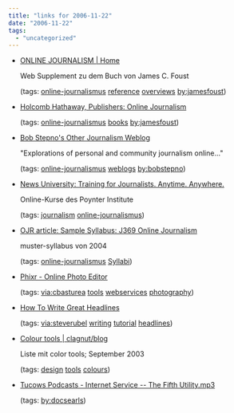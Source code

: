 ```yaml
---
title: "links for 2006-11-22"
date: "2006-11-22"
tags: 
  - "uncategorized"
---
```


- [ONLINE JOURNALISM | Home](http://olj.hh-pub.com/index.php)
    
    Web Supplement zu dem Buch von James C. Foust
    
    (tags: [online-journalismus](http://del.icio.us/heinzwittenbrink/online-journalismus) [reference](http://del.icio.us/heinzwittenbrink/reference) [overviews](http://del.icio.us/heinzwittenbrink/overviews) [by:jamesfoust](http://del.icio.us/heinzwittenbrink/by:jamesfoust))
    
- [Holcomb Hathaway, Publishers: Online Journalism](http://hh-pub.com/book.php3?book=HH1567)
    
    (tags: [online-journalismus](http://del.icio.us/heinzwittenbrink/online-journalismus) [books](http://del.icio.us/heinzwittenbrink/books) [by:jamesfoust](http://del.icio.us/heinzwittenbrink/by:jamesfoust))
    
- [Bob Stepno's Other Journalism Weblog](http://radio.weblogs.com/0106327/)
    
    "Explorations of personal and community journalism online..."
    
    (tags: [online-journalismus](http://del.icio.us/heinzwittenbrink/online-journalismus) [weblogs](http://del.icio.us/heinzwittenbrink/weblogs) [by:bobstepno](http://del.icio.us/heinzwittenbrink/by:bobstepno))
    
- [News University: Training for Journalists. Anytime. Anywhere.](http://www.newsu.org/)
    
    Online-Kurse des Poynter Institute
    
    (tags: [journalism](http://del.icio.us/heinzwittenbrink/journalism) [online-journalismus](http://del.icio.us/heinzwittenbrink/online-journalismus))
    
- [OJR article: Sample Syllabus: J369 Online Journalism](http://www.ojr.org/ojr/education/1081488814.php)
    
    muster-syllabus von 2004
    
    (tags: [online-journalismus](http://del.icio.us/heinzwittenbrink/online-journalismus) [Syllabi](http://del.icio.us/heinzwittenbrink/Syllabi))
    
- [Phixr - Online Photo Editor](http://www.phixr.com/)
    
    (tags: [via:cbasturea](http://del.icio.us/heinzwittenbrink/via:cbasturea) [tools](http://del.icio.us/heinzwittenbrink/tools) [webservices](http://del.icio.us/heinzwittenbrink/webservices) [photography](http://del.icio.us/heinzwittenbrink/photography))
    
- [How To Write Great Headlines](http://www.modernlifeisrubbish.co.uk/article/how-to-write-great-headlines)
    
    (tags: [via:steverubel](http://del.icio.us/heinzwittenbrink/via:steverubel) [writing](http://del.icio.us/heinzwittenbrink/writing) [tutorial](http://del.icio.us/heinzwittenbrink/tutorial) [headlines](http://del.icio.us/heinzwittenbrink/headlines))
    
- [Colour tools | clagnut/blog](http://clagnut.com/blog/260/)
    
    Liste mit color tools; September 2003
    
    (tags: [design](http://del.icio.us/heinzwittenbrink/design) [tools](http://del.icio.us/heinzwittenbrink/tools) [colours](http://del.icio.us/heinzwittenbrink/colours))
    
- [Tucows Podcasts - Internet Service -- The Fifth Utility.mp3](http://tucowsblog.com/_attachments/2507116/Tucows%20Podcasts%20-%20Internet%20Service%20--%20The%20Fifth%20Utility.mp3)
    
    (tags: [by:docsearls](http://del.icio.us/heinzwittenbrink/by:docsearls))
